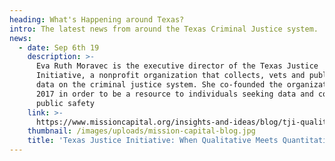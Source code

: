 ```yaml
---
heading: What's Happening around Texas?
intro: The latest news from around the Texas Criminal Justice system.
news:
  - date: Sep 6th 19
    description: >-
      Eva Ruth Moravec is the executive director of the Texas Justice
      Initiative, a nonprofit organization that collects, vets and publicizes
      data on the criminal justice system. She co-founded the organization in
      2017 in order to be a resource to individuals seeking data and context on
      public safety
    link: >-
      https://www.missioncapital.org/insights-and-ideas/blog/tji-qualitative-meets-quantitative/
    thumbnail: /images/uploads/mission-capital-blog.jpg
    title: 'Texas Justice Initiative: When Qualitative Meets Quantitative'
---
```


